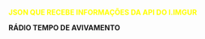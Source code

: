 

<b style="color: yellow;">JSON QUE RECEBE INFORMAÇÕES DA API DO I.IMGUR</b>

<p><b>RÁDIO TEMPO DE AVIVAMENTO</b</p>

